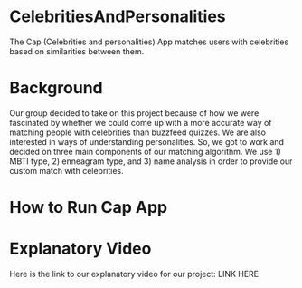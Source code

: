 # CelebritiesAndPersonalities

The Cap (Celebrities and personalities) App matches users with celebrities based on similarities between them. 

# Background

Our group decided to take on this project because of how we were fascinated by whether we could come up with a more accurate way of matching people with celebrities than buzzfeed quizzes. We are also interested in ways of understanding personalities. So, we got to work and decided on three main components of our matching algorithm. We use 1) MBTI type, 2) enneagram type, and 3) name analysis in order to provide our custom match with celebrities. 

# How to Run Cap App

# Explanatory Video

Here is the link to our explanatory video for our project: LINK HERE